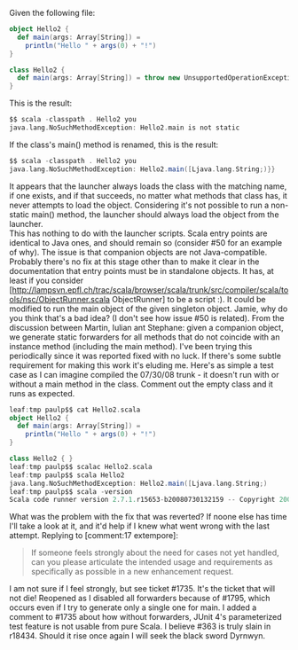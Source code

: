 Given the following file:

```scala
object Hello2 {
  def main(args: Array[String]) =
    println("Hello " + args(0) + "!")
}

class Hello2 {
  def main(args: Array[String]) = throw new UnsupportedOperationException
}
```

This is the result:
```scala
$$ scala -classpath . Hello2 you
java.lang.NoSuchMethodException: Hello2.main is not static
```

If the class's main() method is renamed, this is the result:
```scala
$$ scala -classpath . Hello2 you
java.lang.NoSuchMethodException: Hello2.main([Ljava.lang.String;)}}
```

It appears that the launcher always loads the class with the matching name, if one exists, and if that succeeds, no matter what methods that class has, it never attempts to load the object.  Considering it's not possible to run a non-static main() method, the launcher should always load the object from the launcher.  
This has nothing to do with the launcher scripts. Scala entry points are identical to Java ones, and should remain so (consider #50 for an example of why). The issue is that companion objects are not Java-compatible. Probably there's no fix at this stage other than to make it clear in the documentation that entry points must be in standalone objects.
It has, at least if you consider [http://lampsvn.epfl.ch/trac/scala/browser/scala/trunk/src/compiler/scala/tools/nsc/ObjectRunner.scala ObjectRunner] to be a script :). It could be modified to run the main object of the given singleton object. Jamie, why do you think that's a bad idea? (I don't see how issue #50 is related).
From the discussion between Martin, Iulian ant Stephane: given a companion object, we generate static forwarders for all methods that do not coincide with an instance method (including the main method).
I've been trying this periodically since it was reported fixed with no luck.  If there's some subtle requirement for making this work it's eluding me.  Here's as simple a test case as I can imagine compiled the 07/30/08 trunk - it doesn't run with or without a main method in the class.  Comment out the empty class and it runs as expected.

```scala
leaf:tmp paulp$$ cat Hello2.scala 
object Hello2 {
  def main(args: Array[String]) =
    println("Hello " + args(0) + "!")
}

class Hello2 { }
leaf:tmp paulp$$ scalac Hello2.scala 
leaf:tmp paulp$$ scala Hello2
java.lang.NoSuchMethodException: Hello2.main([Ljava.lang.String;)
leaf:tmp paulp$$ scala -version
Scala code runner version 2.7.1.r15653-b20080730132159 -- Copyright 2002-2008, LAMP/EPFL

```
What was the problem with the fix that was reverted? If noone else has time I'll take a look at it, and it'd help if I knew what went wrong with the last attempt.
Replying to [comment:17 extempore]:
> If someone feels strongly about the need for cases not yet handled, can you please articulate the intended usage and requirements as specifically as possible in a new enhancement request.

I am not sure if I feel strongly, but see ticket #1735.
It's the ticket that will not die! Reopened as I disabled all forwarders because of #1795, which occurs even if I try to generate only a single one for main.
I added a comment to #1735 about how without forwarders, JUnit 4's parameterized test feature is not usable from pure Scala.
I believe #363 is truly slain in r18434.  Should it rise once again I will seek the black sword Dyrnwyn.
